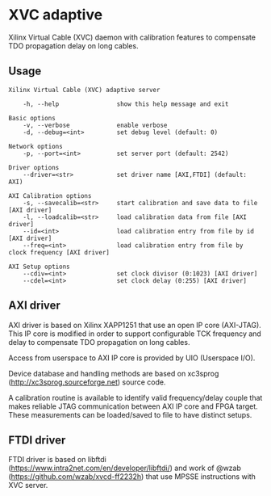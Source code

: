 # XVC adaptive

Xilinx Virtual Cable (XVC) daemon with calibration features to compensate TDO propagation delay on long cables.

## Usage

```
Xilinx Virtual Cable (XVC) adaptive server

    -h, --help                show this help message and exit

Basic options
    -v, --verbose             enable verbose
    -d, --debug=<int>         set debug level (default: 0)

Network options
    -p, --port=<int>          set server port (default: 2542)

Driver options
    --driver=<str>            set driver name [AXI,FTDI] (default: AXI)

AXI Calibration options
    -s, --savecalib=<str>     start calibration and save data to file [AXI driver]
    -l, --loadcalib=<str>     load calibration data from file [AXI driver]
    --id=<int>                load calibration entry from file by id [AXI driver]
    --freq=<int>              load calibration entry from file by clock frequency [AXI driver]

AXI Setup options
    --cdiv=<int>              set clock divisor (0:1023) [AXI driver]
    --cdel=<int>              set clock delay (0:255) [AXI driver]
```

## AXI driver
AXI driver is based on Xilinx XAPP1251 that use an open IP core (AXI-JTAG). This IP core is modified in order to support configurable TCK frequency and delay to compensate TDO propagation on long cables.

Access from userspace to AXI IP core is provided by UIO (Userspace I/O).

Device database and handling methods are based on xc3sprog (http://xc3sprog.sourceforge.net) source code.

A calibration routine is available to identify valid frequency/delay couple that makes reliable JTAG communication between AXI IP core and FPGA target.
These measurements can be loaded/saved to file to have distinct setups.

## FTDI driver
FTDI driver is based on libftdi (https://www.intra2net.com/en/developer/libftdi/) and work of @wzab (https://github.com/wzab/xvcd-ff2232h) that use MPSSE instructions with XVC server.
